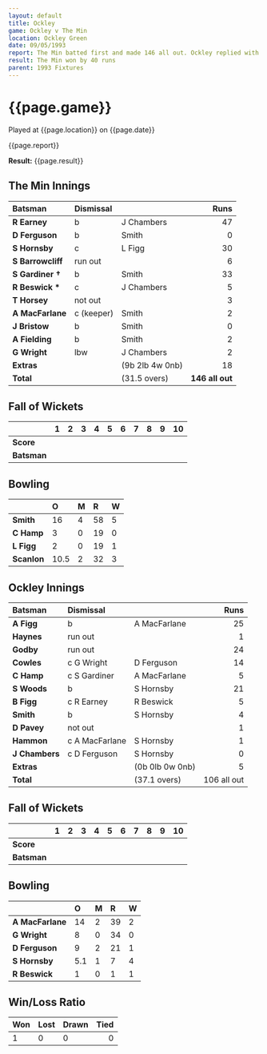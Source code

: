 ```yaml
---
layout: default
title: Ockley
game: Ockley v The Min
location: Ockley Green
date: 09/05/1993
report: The Min batted first and made 146 all out. Ockley replied with 106 all out
result: The Min won by 40 runs
parent: 1993 Fixtures
---
```


# {{page.game}}

Played at {{page.location}} on {{page.date}}

{{page.report}}

**Result:** {{page.result}}

## The Min Innings

| Batsman | Dismissal |  | Runs |
|:---|:---|---|---:|
| **R Earney** | b | J Chambers | 47 | 
| **D Ferguson** | b | Smith | 0 | 
| **S Hornsby** | c | L Figg | 30 | 
| **S Barrowcliff** | run out |  | 6 | 
| **S Gardiner &#8224;** | b | Smith | 33 | 
| **R Beswick &#42;** | c | J Chambers | 5 | 
| **T Horsey** | not out |  | 3 | 
| **A MacFarlane** | c (keeper) | Smith | 2 | 
| **J Bristow** | b | Smith | 0 | 
| **A Fielding** | b | Smith | 2 | 
| **G Wright** | lbw | J Chambers | 2 | 
| **Extras** | | (9b 2lb 4w 0nb) | 18 | 
| **Total** | | (31.5 overs) | **146 all out** | 

## Fall of Wickets

| | 1 | 2 | 3 | 4 | 5 | 6 | 7 | 8 | 9 | 10 |
|---|:---:|:---:|:---:|:---:|:---:|:---:|:---:|:---:|:---:|:---:|
| **Score** |  |  |  |  |  |  |  |  |  |  |
| **Batsman** |  |  |  |  |  |  |  |  |  |  |

## Bowling

| | O | M | R | W |
|---|:---|:---|:---|:---|
| **Smith** | 16 | 4 | 58 | 5 | 
| **C Hamp** | 3 | 0 | 19 | 0 | 
| **L Figg** | 2 | 0 | 19 | 1 | 
| **Scanlon** | 10.5 | 2 | 32 | 3 | 

## Ockley Innings

| Batsman | Dismissal |  | Runs |
|:---|:---|---|---:|
| **A Figg** | b | A MacFarlane | 25 | 
| **Haynes** | run out |  | 1 | 
| **Godby** | run out |  | 24 | 
| **Cowles** | c G Wright | D Ferguson | 14 | 
| **C Hamp** | c S Gardiner | A MacFarlane | 5 | 
| **S Woods** | b | S Hornsby | 21 |
| **B Figg** | c R Earney | R Beswick | 5 | 
| **Smith** | b | S Hornsby | 4 |
| **D Pavey** | not out |  | 1 | 
| **Hammon** | c A MacFarlane | S Hornsby | 1 | 
| **J Chambers** | c D Ferguson | S Hornsby | 0 |
| **Extras** | | (0b 0lb 0w 0nb) | 5 | 
| **Total** | | (37.1 overs) | 106 all out| 

## Fall of Wickets

| | 1 | 2 | 3 | 4 | 5 | 6 | 7 | 8 | 9 | 10 |
|---|:---:|:---:|:---:|:---:|:---:|:---:|:---:|:---:|:---:|:---:|
| **Score** |  |  |  |  |  |  |  |  |  |  |
| **Batsman** |  |  |  |  |  |  |  |  |  |  |

## Bowling

| | O | M | R | W |
|---|:---|:---|:---|:---|
| **A MacFarlane** | 14 | 2 | 39 | 2 | 
| **G Wright** | 8 | 0 | 34 | 0 | 
| **D Ferguson** | 9 | 2 | 21 | 1 | 
| **S Hornsby** | 5.1 | 1 | 7 | 4 | 
| **R Beswick** | 1 | 0 | 1 | 1 |

## Win/Loss Ratio

| Won | Lost | Drawn | Tied |
|:---|:---|:---|---:|
| 1 | 0 | 0 | 0 |